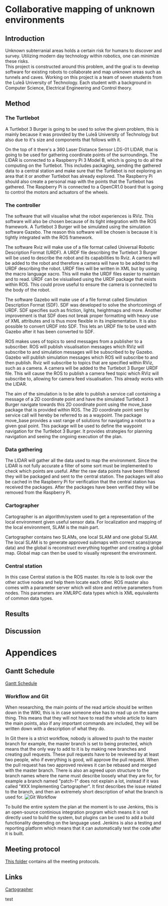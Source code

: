 # Collaborative mapping of unknown environments

## Introduction 
<p>
Unknown subterranial areas holds a certain risk for humans to discover and survey. Utilizing modern day technology within robotics, one can minimize these risks.<br>
This project is constructed around this problem, and the goal is to develop software for existing robots to collaborate and map unknown areas such as tunnels and caves. Working on this project is a team of seven students from the Luleå University of Technology. Each student with a background in Computer Science, Electrical Engineering and Control theory.
</p>

## Method

### The Turtlebot
<p>
A Turtlebot 3 Burger is going to be used to solve the given problem, this is mainly because it was provided by the Luleå University of Technology but also due to it's size and components that follows with it.
</p>
<p>
On the top of it there's a 360 Laser Distance Sensor LDS-01 LIDAR, that is going to be used for gathering coordinate points of the surroundings. The LIDAR is connected to a Raspberry Pi 3 Model B, which is going to do all the computing on the Turtlebot. This includes packaging, sending the gathered data to a central station and make sure that the Turtlebot is not exploring an area that it or another Turtlebot has already explored. The Raspberry Pi should also create a personal map with the points that the Turtlebot has gathered. The Raspberry Pi is connected to a OpenCR1.0 board that is going to control the motors and actuators of the wheels.
</p>

### The controller
<p>
The software that will visualise what the robot experiences is RViz. This software will also be chosen because of its tight integration with the ROS framework.
A Turtlebot 3 Burger will be simulated using the simulation software Gazebo. The reason this software will be chosen is because it is tightly integrated with the ROS framework.
</p>

<p>
The software Rviz will make use of a file format called Universal Robotic Description Format (URDF). A URDF file describing the Turtlebot 3 Burger will be used to describe the robot and its capabilities to Rviz. A camera will be added to the robot and therefore a camera will have to be added to the URDF describing the robot. URDF files will be written in XML but by using the macro language xacro. This will make the URDF files easier to maintain and to read. URDF can be visiualised using the URDF package that exists within ROS. This could prove useful to ensure the camera is connected to the body of the robot.
</p>

<p>
The software Gazebo will make use of a file format called Simulation Description Format (SDF). SDF was developed to solve the shortcomings of URDF. SDF specifies such as friction, lights, heightmaps and more. Another improvement is that SDF does not break proper formatting with heavy use of XML attributes and is thus more flexible in its implementation. 
It is also possible to convert URDF into SDF. This lets an URDF file to be used with Gazebo after it has been converted to SDF.
</p>

<p>
ROS makes uses of topics to send messages from a publisher to a subscriber. ROS will publish visualisation messages which RViz will subscribe to and simulation messages will be subscribed to by Gazebo. Gazebo will publish simulation messages which ROS will subscribe to and then publish. Rviz will subscribe to topics that are specified within RViz, such as a camera. A camera will be added to the Turtlebot 3 Burger URDF file. This will cause the ROS to publish a camera feed topic which RViz will subscribe to, allowing for camera feed visualisation. This already works with the LIDAR. 
</p>

<p>
The aim of the simulation is to be able to publish a service call containing a message of a 2D coordinate point and have the simulated Turtlebot 3 Burger navigate towards this 2D coordinate point using the move_base package that is provided within ROS. The 2D coordinate point sent by service call will hereby be referred to as a waypoint. The package move_base provides a vast range of solutions for navigating a robot to a given goal point. This package will be used to define the waypoint navigation for the Turtlebot 3 Burger. It provides strategies for planning navigation and seeing the ongoing execution of the plan.
</p>

### Data gathering
<p>
The LIDAR will gather all the data used to map the environment. Since the LIDAR is not fully accurate a filter of some sort must be implemented to check which points are useful. After the raw data points have been filtered they will be packaged and sent to the central station. The packages will also be cached in the Raspberry Pi for verification that the central station has received the packages. After the packages have been verified they will be removed from the Raspberry Pi.
</p>

### Cartographer
<p>
Cartographer is an algorithm/system used to get a representation of the local environment given useful sensor data. For localization and mapping of the local environment, SLAM is the main part. 

Cartographer contains two SLAMs, one local SLAM and one global SLAM. The local SLAM is to generate approved submaps with correct scans(range data) and the global is reconstruct everything together and creating a global map. Global map can then be used to visually represent the environment.
</p>

### Central station
<p>
In this case Central station is the ROS master. Its role is to look over the other active nodes and help them locate each other. ROS master also comes with a parameter server which will store and retrive parameters from nodes. This parameters are XMLRPC data types which is XML equivalents of common data types.

  
</p>

## Results
<p>
</p>

## Discussion
<p>
</p>

# Appendices

## Gantt Schedule
[Gantt Schedule](ProjectPlan.gan)

### Workflow and Git
<p>
When researching, the main points of the read article should be written down in the WIKI, this is in case someone else has to read up on the same thing. This means that they will not have to read the whole article to learn the main points, also if any important commands are included, they will be written down with a description of what they do.
  
In Git there is a strict workflow, nobody is allowed to push to the master branch for example, the master branch is set to being protected, which means that the only way to add to it is by making new branches and creating pull requests. These pull requests have to be reviewed by at least two people, who if everything is good, will approve the pull request. When the pull request has two approved reviews it can be rebased and merged with the master branch.
There is also an agreed upon structure to the branch names where the name must describe loosely what they are for, for example a branch named "patch-1" does not explain a lot, instead if it was called "#XX Implementing Cartographer". It first describes the issue related to the branch, and then an extremely short description of what the branch is used for.
![Git Workflow](https://github.com/D7039E-E7032E/Project-Report/blob/oscrim-GitWorkflowImage/images/GitWorkflow.png)

To build the entire system the plan at the moment is to use Jenkins, this is an open-source continious integration program which means it is not directly used to build the system, but plugins can be used to add a build functionality depending on the language used. Jenkins is also a testing and reporting platform which means that it can automatically test the code after it is built.
</p>

## Meeting protocol
<p>
  <a href="https://drive.google.com/open?id=1PeUxJ5jHCUijahTg3dwKI38IQUg2Elm8">This folder</a> contains all the meeting protocols.
</p>

## Links
<p>
  <a href="https://google-cartographer-ros.readthedocs.io/en/latest/algo_walkthrough.html">Cartographer</a>  
</p>

test
